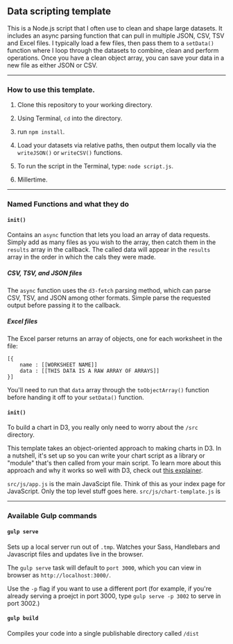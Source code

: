 ## Data scripting template

This is a Node.js script that I often use to clean and shape large datasets. It includes an async parsing function that can pull in multiple JSON, CSV, TSV and Excel files. I typically load a few files, then pass them to a `setData()` function where I loop through the datasets to combine, clean and perform operations. Once you have a clean object array, you can save your data in a new file as either JSON or CSV.

---

### How to use this template.

1) Clone this repository to your working directory.

2) Using Terminal, `cd` into the directory.

3) run `npm install`.

4) Load your datasets via relative paths, then output them locally via the `writeJSON()` or `writeCSV()` functions.

5) To run the script in the Terminal, type: `node script.js`.

6) Millertime.

---

### Named Functions and what they do

#### `init()`
Contains an `async` function that lets you load an array of data requests. Simply add as many files as you wish to the array, then catch them in the `results` array in the callback. The called data will appear in the `results` array in the order in which the cals they were made.

##### CSV, TSV, and JSON files

The `async` function uses the `d3-fetch` parsing method, which can parse CSV, TSV, and JSON among other formats. Simple parse the requested output before passing it to the callback.

##### Excel files

The Excel parser returns an array of objects, one for each worksheet in the file:

```
[{
    name : [[WORKSHEET NAME]]
    data : [[THIS DATA IS A RAW ARRAY OF ARRAYS]]
}]
```

You'll need to run that `data` array through the `toObjectArray()` function before handing it off to your `setData()` function.


#### `init()`





To build a chart in D3, you really only need to worry about the `/src` directory. 

This template takes an object-oriented approach to making charts in D3. In a nutshell, it's set up so you can write your chart script as a library or "module" that's then called from your main script. To learn more about this approach and why it works so well with D3, check out [this explainer](http://elliotbentley.com/2017/08/09/a-better-way-to-structure-d3-code-es6-version.html).

`src/js/app.js` is the main JavaScipt file. Think of this as your index page for JavaScript. Only the top level stuff goes here.
`src/js/chart-template.js` is 

---

### Available Gulp commands

#### `gulp serve`
Sets up a local server run out of `.tmp`. Watches your Sass, Handlebars and Javascript files and updates live in the browser.

The `gulp serve` task will default to `port 3000`, which you can view in browser as `http://localhost:3000/`.

Use the `-p` flag if you want to use a different port (for example, if you're already serving a proejct in port 3000, type `gulp serve -p 3002` to serve in port 3002.)

#### `gulp build`
Compiles your code into a single publishable directory called `/dist`

